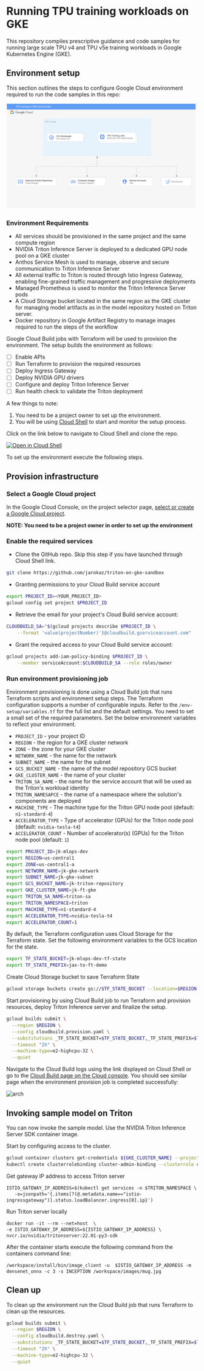 #  Running TPU training workloads on GKE

This repository compiles prescriptive guidance and code samples for running large scale TPU v4 and TPU v5e training workloads in Google Kubernetes Engine (GKE).

## Environment setup

This section outlines the steps to configure Google Cloud environment required to run the code samples in this repo:

![arch](/images/tpu-training.png)

### Environment Requirements

- All services should be provisioned in the same project and the same compute region
- NVIDIA Triton Inference Server is deployed to a dedicated GPU node pool on a GKE cluster
- Anthos Service Mesh is used to manage, observe and secure communication to Triton Inference Server
- All external traffic to Triton is routed through Istio Ingress Gateway, enabling fine-grained traffic management and progressive deployments
- Managed Prometheus is used to monitor the Triton Inference Server pods
- A Cloud Storage bucket located in the same region as the GKE cluster for managing model artifacts as in the model repository hosted on Triton server.
- Docker repository in Google Artifact Registry to manage images required to run the steps of the workflow

Google Cloud Build jobs with Terraform will be used to provision the environment. The setup builds the environment as follows:

- [ ] Enable APIs
- [ ] Run Terraform to provision the required resources
- [ ] Deploy Ingress Gateway
- [ ] Deploy NVIDIA GPU drivers
- [ ] Configure and deploy Triton Inference Server
- [ ] Run health check to validate the Triton deployment

A few things to note:

1. You need to be a project owner to set up the environment.
2. You will be using [Cloud Shell](https://cloud.google.com/shell/docs/using-cloud-shell) to start and monitor the setup process.

Click on the link below to navigate to Cloud Shell and clone the repo.

<a href="https://console.cloud.google.com/cloudshell/open?git_repo=https://github.com/jarokaz/triton-on-gke-sandbox&cloudshell_git_branch=main&tutorial=README.md">
    <img alt="Open in Cloud Shell" src="http://gstatic.com/cloudssh/images/open-btn.png">
</a>

To set up the environment execute the following steps.

## Provision infrastructure

### Select a Google Cloud project

In the Google Cloud Console, on the project selector page, [select or create a Google Cloud project](https://console.cloud.google.com/projectselector2/home/dashboard?_ga=2.77230869.1295546877.1635788229-285875547.1607983197&_gac=1.82770276.1635972813.Cj0KCQjw5oiMBhDtARIsAJi0qk2ZfY-XhuwG8p2raIfWLnuYahsUElT08GH1-tZa28e230L3XSfYewYaAlEMEALw_wcB). 

**NOTE: You need to be a project owner in order to set up the environment**

### Enable the required services

- Clone the GitHub repo. Skip this step if you have launched through Cloud Shell link.

```bash
git clone https://github.com/jarokaz/triton-on-gke-sandbox
```

- Granting permissions to your Cloud Build service account

```bash
export PROJECT_ID=<YOUR_PROJECT_ID>
gcloud config set project $PROJECT_ID
```

- Retrieve the email for your project's Cloud Build service account:
```bash
CLOUDBUILD_SA="$(gcloud projects describe $PROJECT_ID \
    --format 'value(projectNumber)')@cloudbuild.gserviceaccount.com"
```

- Grant the required access to your Cloud Build service account:
```bash
gcloud projects add-iam-policy-binding $PROJECT_ID \
    --member serviceAccount:$CLOUDBUILD_SA --role roles/owner
```

### Run environment provisioning job

Environment provisioning is done using a Cloud Build job that runs Terraform scripts and environment setup steps. The Terraform configuration supports a number of configurable inputs. Refer to the `/env-setup/variables.tf` for the full list and the default settings. You need to set a small set of the required parameters. Set the below environment variables to reflect your environment.

- `PROJECT_ID` - your project ID
- `REGION` - the region for a GKE cluster network
- `ZONE` - the zone for your GKE cluster
- `NETWORK_NAME` - the name for the network
- `SUBNET_NAME` - the name for the subnet
- `GCS_BUCKET_NAME` - the name of the model repository GCS bucket
- `GKE_CLUSTER_NAME` - the name of your cluster
- `TRITON_SA_NAME` - the name for the service account that will be used as the Triton's workload identity
- `TRITON_NAMESAPCE` - the name of a namespace where the solution's components are deployed
- `MACHINE_TYPE` - The machine type for the Triton GPU node pool (default: `n1-standard-4`)
- `ACCELERATOR_TYPE` - Type of accelerator (GPUs) for the Triton node pool (default: `nvidia-tesla-t4`)
- `ACCELERATOR_COUNT` - Number of accelerator(s) (GPUs) for the Triton node pool (default: `1`)


```bash
export PROJECT_ID=jk-mlops-dev
export REGION=us-central1
export ZONE=us-central1-a
export NETWORK_NAME=jk-gke-network
export SUBNET_NAME=jk-gke-subnet
export GCS_BUCKET_NAME=jk-triton-repository
export GKE_CLUSTER_NAME=jk-ft-gke
export TRITON_SA_NAME=triton-sa
export TRITON_NAMESPACE=triton
export MACHINE_TYPE=n1-standard-4
export ACCELERATOR_TYPE=nvidia-tesla-t4
export ACCELERATOR_COUNT=1
```

By default, the Terraform configuration uses Cloud Storage for the Terraform state. Set the following environment variables to the GCS location for the state.

```bash
export TF_STATE_BUCKET=jk-mlops-dev-tf-state
export TF_STATE_PREFIX=jax-to-ft-demo 
```

Create Cloud Storage bucket to save Terraform State

```bash
gcloud storage buckets create gs://$TF_STATE_BUCKET --location=$REGION
```

Start provisioning by using Cloud Build job to run Terraform and provision resources, deploy Triton Inference server and finalize the setup.

```bash
gcloud builds submit \
  --region $REGION \
  --config cloudbuild.provision.yaml \
  --substitutions _TF_STATE_BUCKET=$TF_STATE_BUCKET,_TF_STATE_PREFIX=$TF_STATE_PREFIX,_REGION=$REGION,_ZONE=$ZONE,_NETWORK_NAME=$NETWORK_NAME,_SUBNET_NAME=$SUBNET_NAME,_GCS_BUCKET_NAME=$GCS_BUCKET_NAME,_GKE_CLUSTER_NAME=$GKE_CLUSTER_NAME,_TRITON_SA_NAME=$TRITON_SA_NAME,_TRITON_NAMESPACE=$TRITON_NAMESPACE,_MACHINE_TYPE=$MACHINE_TYPE,_ACCELERATOR_TYPE=$ACCELERATOR_TYPE,_ACCELERATOR_COUNT=$ACCELERATOR_COUNT \
  --timeout "2h" \
  --machine-type=e2-highcpu-32 \
  --quiet
```

Navigate to the Cloud Build logs using the link displayed on Cloud Shell or go to the [Cloud Build page on the Cloud console](https://console.cloud.google.com/cloud-build?_ga=2.109004802.1605716039.1675990133-1112324367.1675987342). You should see similar page when the environment provision job is completed successfully:

![arch](/images/build-provision.png)

## Invoking sample model on Triton

You can now invoke the sample model. Use the NVIDIA Triton Inference Server SDK container image.

Start by configuring access to the cluster.

```bash
gcloud container clusters get-credentials ${GKE_CLUSTER_NAME} --project ${PROJECT_ID} --zone ${ZONE} 
kubectl create clusterrolebinding cluster-admin-binding --clusterrole cluster-admin --user "$(gcloud config get-value account)"
```

Get gateway IP address to access Triton server

```
ISTIO_GATEWAY_IP_ADDRESS=$(kubectl get services -n $TRITON_NAMESPACE \
   -o=jsonpath='{.items[?(@.metadata.name=="istio-ingressgateway")].status.loadBalancer.ingress[0].ip}')
```

Run Triton server locally

```
docker run -it --rm --net=host  \
-e ISTIO_GATEWAY_IP_ADDRESS=${ISTIO_GATEWAY_IP_ADDRESS} \
nvcr.io/nvidia/tritonserver:22.01-py3-sdk
```

After the container starts execute the following command from the containers command line:

```
/workspace/install/bin/image_client -u  $ISTIO_GATEWAY_IP_ADDRESS -m densenet_onnx -c 3 -s INCEPTION /workspace/images/mug.jpg
```

## Clean up


To clean up the environment run the Cloud Build job that runs Terraform to clean up the resources.


```bash
gcloud builds submit \
  --region $REGION \
  --config cloudbuild.destroy.yaml \
  --substitutions _TF_STATE_BUCKET=$TF_STATE_BUCKET,_TF_STATE_PREFIX=$TF_STATE_PREFIX,_REGION=$REGION,_ZONE=$ZONE,_NETWORK_NAME=$NETWORK_NAME,_SUBNET_NAME=$SUBNET_NAME,_GCS_BUCKET_NAME=$GCS_BUCKET_NAME,_GKE_CLUSTER_NAME=$GKE_CLUSTER_NAME,_TRITON_SA_NAME=$TRITON_SA_NAME,_TRITON_NAMESPACE=$TRITON_NAMESPACE \
  --timeout "2h" \
  --machine-type=e2-highcpu-32 \
  --quiet
```